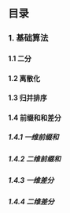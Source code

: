 ## 目录

### 1. 基础算法

#### 1.1 二分

#### 1.2 离散化


#### 1.3 归并排序


#### 1.4 前缀和和差分

##### 1.4.1 一维前缀和
##### 1.4.2 二维前缀和
##### 1.4.3 一维差分
##### 1.4.4 二维差分